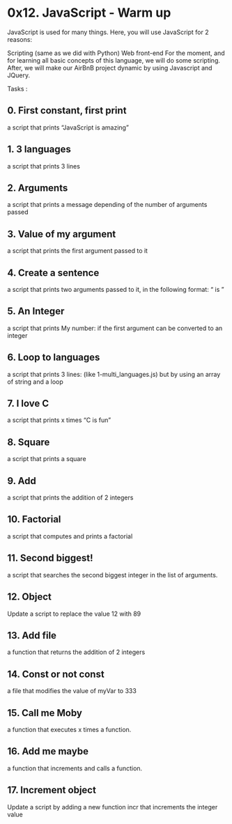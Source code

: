 # 0x12. JavaScript - Warm up

JavaScript is used for many things. Here, you will use JavaScript for 2 reasons:

Scripting (same as we did with Python)
Web front-end
For the moment, and for learning all basic concepts of this language, we will do some scripting. 
After, we will make our AirBnB project dynamic by using Javascript and JQuery.

Tasks :

## 0. First constant, first print
a script that prints “JavaScript is amazing”

## 1. 3 languages
a script that prints 3 lines

## 2. Arguments
a script that prints a message depending of the number of arguments passed

## 3. Value of my argument
a script that prints the first argument passed to it

## 4. Create a sentence
a script that prints two arguments passed to it, in the following format: “ is ”

## 5. An Integer
 a script that prints My number: <first argument converted in integer> if the first argument can be converted to an integer

## 6. Loop to languages
a script that prints 3 lines: (like 1-multi_languages.js) but by using an array of string and a loop

## 7. I love C
a script that prints x times “C is fun”

## 8. Square
a script that prints a square

## 9. Add
a script that prints the addition of 2 integers

## 10. Factorial
a script that computes and prints a factorial

## 11. Second biggest!
a script that searches the second biggest integer in the list of arguments.

## 12. Object
Update a script to replace the value 12 with 89

## 13. Add file
a function that returns the addition of 2 integers

## 14. Const or not const
a file that modifies the value of myVar to 333

## 15. Call me Moby
 a function that executes x times a function.

## 16. Add me maybe
a function that increments and calls a function.

## 17. Increment object
Update a script by adding a new function incr that increments the integer value
